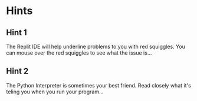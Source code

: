 # Hints
## Hint 1
The Replit IDE will help underline problems to you with red squiggles. You can mouse over the red squiggles to see what the issue is...

## Hint 2
The Python Interpreter is sometimes your best friend. Read closely what it's teling you when you run your program...